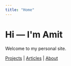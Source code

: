 ```yaml
---
title: "Home"
---
```


# Hi — I'm Amit

Welcome to my personal site.

[Projects](/projects/) | [Articles](/articles/) | [About](/about/)

